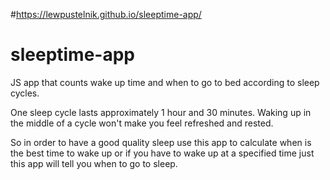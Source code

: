 #https://lewpustelnik.github.io/sleeptime-app/
# sleeptime-app

 JS app that counts wake up time and when to go to bed according to sleep cycles.

One sleep cycle lasts approximately 1 hour and 30 minutes. Waking up in the middle of a cycle won't make you feel refreshed and rested. 

So in order to have a good quality sleep use this app to calculate when is the best time to wake up or if you have to wake up 
at a specified time just this app will tell you when to go to sleep.
